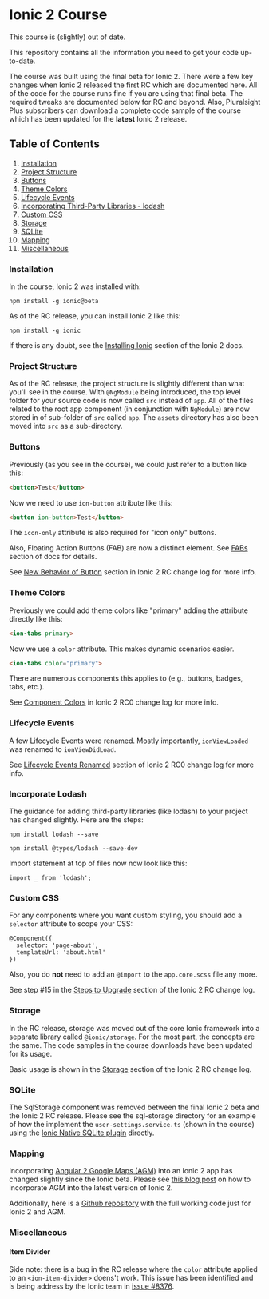 # Ionic 2 Course

This course is (slightly) out of date.

This repository contains all the information you need to get your code up-to-date. 

The course was built using the final beta for Ionic 2. There were a few key changes when Ionic 2 released the first RC which are documented here. All of the code for the course runs fine if you are using that final beta. The required tweaks are documented below for RC and beyond. Also, Pluralsight Plus subscribers can download a complete code sample of the course which has been updated for the **latest** Ionic 2 release.

## Table of Contents

1. [Installation](#installation)
1. [Project Structure](#project-structure)
1. [Buttons](#buttons)
1. [Theme Colors](#colors)
1. [Lifecycle Events](#lifecycle-events)
1. [Incorporating Third-Party Libraries - lodash](#incorporate-lodash)
1. [Custom CSS](#custom-css)
1. [Storage](#storage)
1. [SQLite](#sqlite)
1. [Mapping](#mapping)
1. [Miscellaneous](#miscellaneous)


### Installation

In the course, Ionic 2 was installed with:

```shell
npm install -g ionic@beta
```

As of the RC release, you can install Ionic 2 like this:

```shell
npm install -g ionic
```

If there is any doubt, see the [Installing Ionic](https://ionicframework.com/docs/v2/getting-started/installation/) section of the Ionic 2 docs.



### Project Structure

As of the RC release, the project structure is slightly different than what you'll see in the course. With `@NgModule` being introduced, the top level folder for your source code is now called `src` instead of `app`. All of the files related to the root app component (in conjunction with `NgModule`) are now stored in of sub-folder of `src` called `app`. The `assets` directory has also been moved into `src` as a sub-directory.



### Buttons

Previously (as you see in the course), we could just refer to a button like this:

```html
<button>Test</button>
```

Now we need to use `ion-button` attribute like this:

```html
<button ion-button>Test</button>
```

The `icon-only` attribute is also required for "icon only" buttons.

Also, Floating Action Buttons (FAB) are now a distinct element. See [FABs](https://ionicframework.com/docs/v2/components/#fabs) section of docs for details.

See [New Behavior of Button](https://github.com/driftyco/ionic/blob/master/CHANGELOG.md#new-behavior-of-button) section in Ionic 2 RC change log for more info.



### Theme Colors

Previously we could add theme colors like "primary" adding the attribute directly like this:

```html
<ion-tabs primary>
```

Now we use a `color` attribute. This makes dynamic scenarios easier.

```html
<ion-tabs color="primary">
```

There are numerous components this applies to (e.g., buttons, badges, tabs, etc.). 

See [Component Colors](https://github.com/driftyco/ionic/blob/master/CHANGELOG.md#component-colors) in Ionic 2 RC0 change log for more info.



### Lifecycle Events

A few Lifecycle Events were renamed. Mostly importantly, `ionViewLoaded` was renamed to `ionViewDidLoad`. 

See [Lifecycle Events Renamed](https://github.com/driftyco/ionic/blob/master/CHANGELOG.md#lifecycle-events-renamed) section of Ionic 2 RC0 change log for more info.



### Incorporate Lodash

The guidance for adding third-party libraries (like lodash) to your project has changed slightly. Here are the steps:

```shell
npm install lodash --save
```

```shell
npm install @types/lodash --save-dev
```

Import statement at top of files now now look like this:

```
import _ from 'lodash';
```



### Custom CSS

For any components where you want custom styling, you should add a `selector` attribute to scope your CSS:

```
@Component({
  selector: 'page-about',
  templateUrl: 'about.html'
})
```

Also, you do **not** need to add an `@import` to the `app.core.scss` file any more.

See step #15 in the [Steps to Upgrade](https://github.com/driftyco/ionic/blob/master/CHANGELOG.md#steps-to-upgrade-to-rc0) section of the Ionic 2 RC change log.



### Storage

In the RC release, storage was moved out of the core Ionic framework into a separate library called `@ionic/storage`. For the most part, the concepts are the same. The code samples in the course downloads have been updated for its usage.

Basic usage is shown in the [Storage](https://github.com/driftyco/ionic/blob/master/CHANGELOG.md#storage) section of the Ionic 2 RC change log.



### SQLite

The SqlStorage component was removed between the final Ionic 2 beta and the Ionic 2 RC release. Please see the sql-storage directory for an example of how the implement the `user-settings.service.ts` (shown in the course) using the [Ionic Native SQLite plugin](https://ionicframework.com/docs/v2/native/sqlite/) directly.



### Mapping

Incorporating [Angular 2 Google Maps (AGM)]() into an Ionic 2 app has changed slightly since the Ionic beta. Please see [this blog post](http://stevemichelotti.com/integrate-angular-2-google-maps-into-ionic-2/) on how to incorporate AGM into the latest version of Ionic 2.

Additionally, here is a [Github repository](https://github.com/smichelotti/ionic2-google-maps-test) with the full working code just for Ionic 2 and AGM.



### Miscellaneous

#### Item Divider

Side note: there is a bug in the RC release where the `color` attribute applied to an `<ion-item-divider>` doens't work. This issue has been identified and is being address by the Ionic team in [issue #8376](https://github.com/driftyco/ionic/issues/8376).
